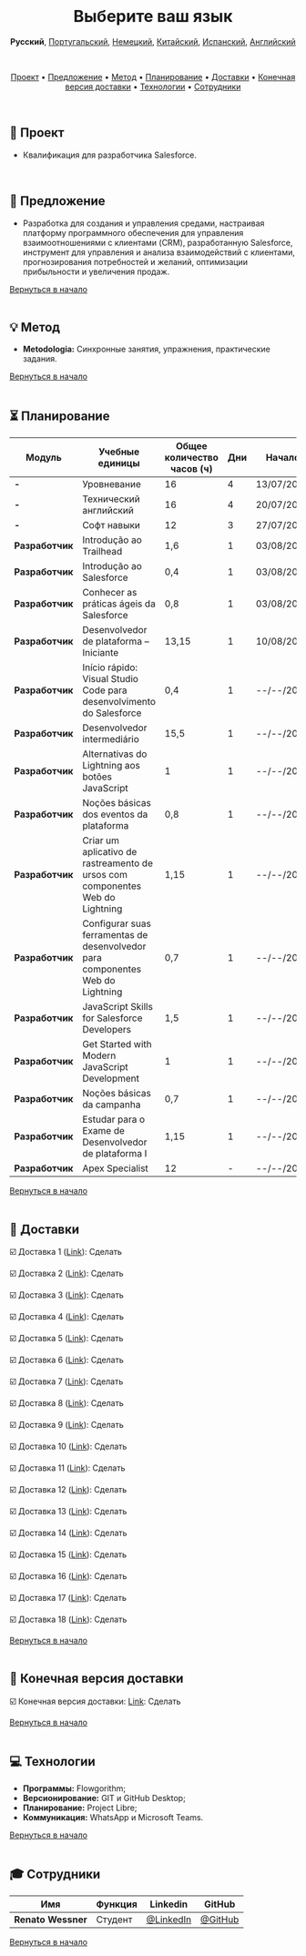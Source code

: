 <br>

<h1 align="center">
    <a id="выберите-ваш-язык">Выберите ваш язык</a>
</h1>
<p align="center">
    <strong>Русский</strong>, 
    <a href="https://github.com/renato-wessmer/FAT/blob/main/salesforce_developer/README.md">Португальский</a>, 
    <a href="https://github.com/renato-wessmer/FAT/blob/main/salesforce_developer/README_German.md">Немецкий</a>, 
    <a href="https://github.com/renato-wessmer/FAT/blob/main/salesforce_developer/README_Chinese.md">Китайский</a>, 
    <a href="https://github.com/renato-wessmer/FAT/blob/main/salesforce_developer/README_Spanish.md">Испанский</a>, 
    <a href="https://github.com/renato-wessmer/FAT/blob/main/salesforce_developer/README_English.md">Английский</a>
</p>

<br>

<p align="center">
  <a href ="#rocket-проект">Проект</a>  •
  <a href ="#dart-предложение">Предложение</a>  •
  <a href ="#bulb-mетод">Метод</a>  •
  <a href ="#hourglass_flowing_sand-планирование">Планирование</a>  •
  <a href ="#calendar-as-доставки">Доставки</a>  •
  <a href ="#camera_flash-as-kонечная-версия-доставки">Конечная версия доставки</a>  •
  <a href ="#computer-tехнологии">Технологии</a>  •
  <a href ="#mortar_board-cотрудники">Сотрудники</a>
</p>

<br>

## :rocket: Проект

* Квалификация для разработчика Salesforce.
<br>

## :dart: Предложение

* Разработка для создания и управления средами, настраивая платформу программного обеспечения для управления взаимоотношениями с клиентами (CRM), разработанную Salesforce, инструмент для управления и анализа взаимодействий с клиентами, прогнозирования потребностей и желаний, оптимизации прибыльности и увеличения продаж.

<a href ="#выберите ваш язык">Вернуться в начало</a>  
<br>

## :bulb: Метод

* **Metodologia:** Синхронные занятия, упражнения, практические задания.

<a href ="#выберите-ваш-язык">Вернуться в начало</a>  
<br> 

## :hourglass_flowing_sand: Планирование
      
|Модуль| Учебные единицы|Общее количество часов (ч)|Дни|Начало|Конец|
|--------|--------|--------|--------|--------|--------|
|**-**|Уровневание|16|4|13/07/2024|03/08/2024|
|**-**|Технический английский|16|4|20/07/2024|19/10/2024|
|**-**|Софт навыки|12|3|27/07/2024|26/10/2024|
|**Разработчик**|Introdução ao Trailhead|1,6|1|03/08/2024|03/08/2024|
|**Разработчик**|Introdução ao Salesforce|0,4|1|03/08/2024|03/08/2024|
|**Разработчик**|Conhecer as práticas ágeis da Salesforce|0,8|1|03/08/2024|03/08/2024|
|**Разработчик**|Desenvolvedor de plataforma – Iniciante|13,15|1|10/08/2024|10/08/2024|
|**Разработчик**|Início rápido: Visual Studio Code para desenvolvimento do Salesforce|0,4|1|--/--/2024|--/--/2024|
|**Разработчик**|Desenvolvedor intermediário|15,5|1|--/--/2024|--/--/2024|
|**Разработчик**|Alternativas do Lightning aos botões JavaScript|1|1|--/--/2024|--/--/2024|
|**Разработчик**|Noções básicas dos eventos da plataforma|0,8|1|--/--/2024|--/--/2024|
|**Разработчик**|Criar um aplicativo de rastreamento de ursos com componentes Web do Lightning|1,15|1|--/--/2024|--/--/2024|
|**Разработчик**|Configurar suas ferramentas de desenvolvedor para componentes Web do Lightning|0,7|1|--/--/2024|--/--/2024|
|**Разработчик**|JavaScript Skills for Salesforce Developers|1,5|1|--/--/2024|--/--/2024|
|**Разработчик**|Get Started with Modern JavaScript Development|1|1|--/--/2024|--/--/2024|
|**Разработчик**|Noções básicas da campanha|0,7|1|--/--/2024|--/--/2024|
|**Разработчик**|Estudar para o Exame de Desenvolvedor de plataforma I|1,15|1|--/--/2024|--/--/2024|
|**Разработчик**|Apex Specialist|12|-|--/--/2024|--/--/2024|

<a href ="#выберите ваш язык">Вернуться в начало</a>  
<br>

## :calendar: Доставки 

☑️ Доставка 1 ([Link](https://github.com/renato-wessmer/FAT/tree/main/salesforce_developer/bases/knowledge_leveling)): Сделать<!-- Завершено: heavy_check_mark-->

☑️ Доставка 2 ([Link](https://github.com/renato-wessmer/FAT/tree/main/salesforce_developer/bases/instrumental_english)): Сделать<!-- Завершено: heavy_check_mark-->

☑️ Доставка 3 ([Link](https://github.com/renato-wessmer/FAT/tree/main/salesforce_developer/bases/soft_skills)): Сделать<!-- Завершено: heavy_check_mark-->

☑️ Доставка 4 ([Link](https://github.com/renato-wessmer/FAT/tree/main/salesforce_developer/salesforce_developer_trails/get_started_with_trailhead)): Сделать<!-- Завершено: heavy_check_mark-->

☑️ Доставка 5 ([Link](https://github.com/renato-wessmer/FAT/tree/main/salesforce_developer/salesforce_developer_trails/get_to_know_salesforce)): Сделать<!-- Завершено: heavy_check_mark-->

☑️ Доставка 6 ([Link](https://github.com/renato-wessmer/FAT/tree/main/salesforce_developer/salesforce_developer_trails/learn_salesforce_agile_practices)): Сделать<!-- Завершено: heavy_check_mark-->

☑️ Доставка 7 ([Link](https://github.com/renato-wessmer/FAT/tree/main/salesforce_developer/salesforce_developer_trails/platform_developer_beginner)): Сделать<!-- Завершено: heavy_check_mark-->

☑️ Доставка 8 ([Link](https://github.com/renato-wessmer/FAT/tree/main/salesforce_developer/salesforce_developer_trails/quick_start_visual_studio_code_for_salesforce_development)): Сделать<!-- Завершено: heavy_check_mark-->

☑️ Доставка 9 ([Link](https://github.com/renato-wessmer/FAT/tree/main/salesforce_developer/salesforce_developer_trails/developer_intermediate)): Сделать<!-- Завершено: heavy_check_mark-->

☑️ Доставка 10 ([Link](https://github.com/renato-wessmer/FAT/tree/main/salesforce_developer/salesforce_developer_trails/lightning_alternatives_to_javascript_buttons)): Сделать<!-- Завершено: heavy_check_mark-->

☑️ Доставка 11 ([Link](https://github.com/renato-wessmer/FAT/tree/main/salesforce_developer/salesforce_developer_trails/platform_events_basics)): Сделать<!-- Завершено: heavy_check_mark-->

☑️ Доставка 12 ([Link](https://github.com/renato-wessmer/FAT/tree/main/salesforce_developer/salesforce_developer_trails/build_a_bear_tracking_app_with_lightning_web_components)): Сделать<!-- Завершено: heavy_check_mark-->

☑️ Доставка 13 ([Link](https://github.com/renato-wessmer/FAT/tree/main/salesforce_developer/salesforce_developer_trails/set_up_your_lightning_web_components_developer_tools)): Сделать<!-- Завершено: heavy_check_mark-->

☑️ Доставка 14 ([Link](https://github.com/renato-wessmer/FAT/tree/main/salesforce_developer/salesforce_developer_trails/javascript_skills_for_salesforce_developers)): Сделать<!-- Завершено: heavy_check_mark-->

☑️ Доставка 15 ([Link](https://github.com/renato-wessmer/FAT/tree/main/salesforce_developer/salesforce_developer_trails/get_started_with_modern_javascript_development)): Сделать<!-- Завершено: heavy_check_mark-->

☑️ Доставка 16 ([Link](https://github.com/renato-wessmer/FAT/tree/main/salesforce_developer/salesforce_developer_trails/campaign_basics)): Сделать<!-- Завершено: heavy_check_mark-->

☑️ Доставка 17 ([Link](https://github.com/renato-wessmer/FAT/tree/main/salesforce_developer/salesforce_developer_trails/study_for_the_platform_developer_i_exam)): Сделать<!-- Завершено: heavy_check_mark-->

☑️ Доставка 18 ([Link](https://github.com/renato-wessmer/FAT/tree/main/salesforce_developer/salesforce_developer_trails/apex_specialist)): Сделать<!-- Завершено: heavy_check_mark-->

<a href ="#выберите ваш язык">Вернуться в начало</a>  
<br> 

## :camera_flash: Конечная версия доставки

☑️ Конечная версия доставки: [Link](https://): Сделать<!-- Завершено: heavy_check_mark-->

<a href ="#выберите ваш язык">Вернуться в начало</a>  
<br>

## :computer: Технологии

* **Программы:** Flowgorithm;
* **Версионирование:** GIT и GitHub Desktop;
* **Планирование:** Project Libre;
* **Коммуникация:** WhatsApp и Microsoft Teams.

<a href ="#выберите ваш язык">Вернуться в начало</a>  
<br>     
      
## :mortar_board: Сотрудники

|Имя|Функция|Linkedin|GitHub|
| -------- |-------- |-------- |-------- |
|**Renato Wessner**|Студент| [@LinkedIn](https://www.linkedin.com/in/renato-wessmer-dev-gpti/)|[@GitHub](https://github.com/renato-wessmer)|

<a href ="#выберите ваш язык">Вернуться в начало</a>  
<br>

 